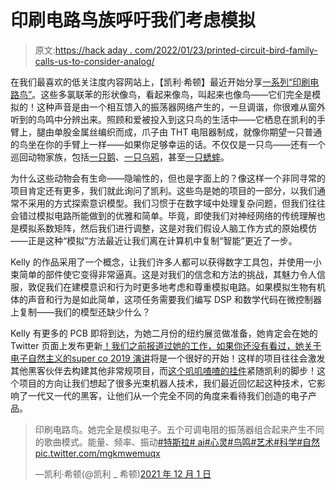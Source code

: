 # 印刷电路鸟族呼吁我们考虑模拟

> 原文:[https://hack aday . com/2022/01/23/printed-circuit-bird-family-calls-us-to-consider-analog/](https://hackaday.com/2022/01/23/printed-circuit-bird-family-calls-for-us-to-consider-analog/)

在我们最喜欢的低关注度内容网站上，【凯利·希顿】最近开始分享[一系列“印刷电路鸟”](https://twitter.com/kelly_heaton/status/1466170240073666563)。这些多氯联苯的形状像鸟，看起来像鸟，叫起来也像鸟——它们完全是模拟的！这种声音是由一个相互馈入的振荡器网络产生的，一旦调谐，你很难从窗外听到的鸟鸣中分辨出来。照顾和爱被投入到这只鸟的生活中——它栖息在凯利的手臂上，腿由单股金属丝编织而成，爪子由 THT 电阻器制成，就像你期望一只普通的鸟坐在你的手臂上一样——如果你足够幸运的话。不仅仅是一只鸟——还有一个巡回动物家族，包括[一只鹅](https://twitter.com/kelly_heaton/status/1477319398805360646)、[一只乌鸦](https://twitter.com/kelly_heaton/status/1480601550867386373)，甚至[一只蟋蟀](https://twitter.com/kelly_heaton/status/1480602112115580931)。

为什么这些动物会有生命——隐喻性的，但也是字面上的？像这样一个非同寻常的项目肯定还有更多，我们就此询问了凯利。这些鸟是她的项目的一部分，以我们通常不采用的方式探索意识模型。我们习惯于在数字域中处理复杂问题，但我们往往会错过模拟电路所能做到的优雅和简单。毕竟，即使我们对神经网络的传统理解也是模拟系数矩阵，然后我们进行调整，这是对我们假设人脑工作方式的原始模仿——正是这种“模拟”方法最近让我们离在计算机中复制“智能”更近了一步。

Kelly 的作品采用了一个概念，让我们许多人都可以获得数字工具包，并使用一小束简单的部件使它变得非常逼真。这是对我们的信念和方法的挑战，其魅力令人信服，敦促我们在建模意识和行为时更多地考虑和尊重模拟电路。如果模拟生物有机体的声音和行为是如此简单，这项任务需要我们编写 DSP 和数学代码在微控制器上复制——我们的模型还缺少什么？

Kelly 有更多的 PCB 即将到达，为她二月份的纽约展览做准备，她肯定会在她的 Twitter 页面上发布更新[！我们之前报道过她的工作，如果你还没有看过，她关于电子自然主义的](https://twitter.com/kelly_heaton/)[super co 2019 演讲](https://hackaday.com/2019/12/16/kelly-heatons-artwork-blurs-the-line-between-traditional-and-electronic/)将是一个很好的开始！这样的项目往往会激发其他黑客伙伴去构建其他非常规项目，而[这个叽叽喳喳的挂件](https://hackaday.com/2021/12/09/beam-bird-pendant-really-chirps/)紧随凯利的脚步！这个项目的方向让我们想起了很多光束机器人技术，我们最近回忆起这种技术，它影响了一代又一代的黑客，让他们从一个完全不同的角度来看待我们创造的电子产品。

> 印刷电路鸟。她完全是模拟电子。五个可调电阻的振荡器组合起来产生不同的歌曲模式。能量、频率、振动[#特斯拉](https://twitter.com/hashtag/tesla?src=hash&ref_src=twsrc%5Etfw)[# ai](https://twitter.com/hashtag/ai?src=hash&ref_src=twsrc%5Etfw)[#心灵](https://twitter.com/hashtag/mind?src=hash&ref_src=twsrc%5Etfw)[#鸟鸣](https://twitter.com/hashtag/birdsong?src=hash&ref_src=twsrc%5Etfw)[#艺术](https://twitter.com/hashtag/art?src=hash&ref_src=twsrc%5Etfw)[#科学](https://twitter.com/hashtag/science?src=hash&ref_src=twsrc%5Etfw)[#自然](https://twitter.com/hashtag/nature?src=hash&ref_src=twsrc%5Etfw)[pic.twitter.com/mgkmwemuqx](https://t.co/mgkmwemuqx)
> 
> —凯利·希顿(@凯利 _ 希顿)[2021 年 12 月 1 日](https://twitter.com/kelly_heaton/status/1466170240073666563?ref_src=twsrc%5Etfw)